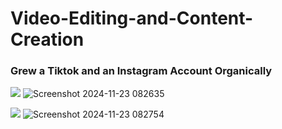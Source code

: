 # Video-Editing-and-Content-Creation
### Grew a Tiktok and an Instagram Account Organically





<a href="https://Tiktok.com/in/victor-Makes-Basketball-Edits?"><img src="https://img.shields.io/badge/-Tiktok-000000?&style=for-the-badge&logo=Tiktok&logoColor=white" /></a>
![Screenshot 2024-11-23 082635](https://github.com/user-attachments/assets/fdd6b678-f654-42dc-8469-82fc21e20e09)











<a href="https://Instagram.com/in/victor-makesbasketballedits?"><img src="https://img.shields.io/badge/-Instagram-d62976?&style=for-the-badge&logo=Instagram&logoColor=white" /></a>
![Screenshot 2024-11-23 082754](https://github.com/user-attachments/assets/ef054b64-2928-40eb-84ed-adfdfccda729)
